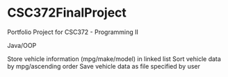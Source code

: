 # CSC372FinalProject
Portfolio Project for CSC372 - Programming II

Java/OOP

Store vehicle information (mpg/make/model) in linked list
Sort vehicle data by mpg/ascending order
Save vehicle data as file specified by user
